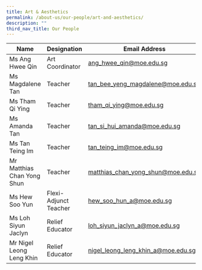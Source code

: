 ```yaml
---
title: Art & Aesthetics
permalink: /about-us/our-people/art-and-aesthetics/
description: ""
third_nav_title: Our People
---
```

| Name | Designation | Email Address | Contact |
|---|---|---|---|
| Ms Ang Hwee Qin | Art Coordinator | [ang_hwee_qin@moe.edu.sg](mailto:ang_hwee_qin@moe.edu.sg) | 65938-116 |
| Ms Magdalene Tan | Teacher | [tan_bee_yeng_magdalene@moe.edu.sg](mailto:tan_bee_yeng_magdalene@moe.edu.sg) | 65938-116 |
| Ms Tham Qi Ying | Teacher | [tham_qi_ying@moe.edu.sg](mailto:tham_qi_ying@moe.edu.sg) | 65938-116 |
| Ms Amanda Tan | Teacher | [tan_si_hui_amanda@moe.edu.sg](mailto:tan_si_hui_amanda@moe.edu.sg) | 65938-152 |
| Ms Tan Teing Im | Teacher |[tan_teing_im@moe.edu.sg](mailto:tan_teing_im@moe.edu.sg)| 65938-137 |
| Mr Matthias Chan Yong Shun | Teacher | [matthias_chan_yong_shun@moe.edu.sg](mailto:matthias_chan_yong_shun@moe.edu.sg) | 65938-181 |
| Ms Hew Soo Yun | Flexi-Adjunct Teacher | [hew_soo_hun_a@moe.edu.sg](mailto:Hew_Soo_Hun_A@moe.edu.sg) | 65938-138|
| Ms Loh Siyun Jaclyn | Relief Educator | [loh_siyun_jaclyn_a@moe.edu.sg](mailto:Loh_Siyun_Jaclyn_A@moe.edu.sg) | 65938-188 |
| Mr Nigel Leong Leng Khin | Relief Educator | [nigel_leong_leng_khin_a@moe.edu.sg](mailto:NIGEL_LEONG_LENG_KHIN_A@moe.edu.sg) | 65938-159 |